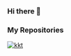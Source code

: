 ### Hi there 👋

<!--
**Kuoyuan-Li/Kuoyuan-Li** is a ✨ _special_ ✨ repository because its `README.md` (this file) appears on your GitHub profile.

Here are some ideas to get you started:

- 🔭 I’m currently working on ...
- 🌱 I’m currently learning ...
- 👯 I’m looking to collaborate on ...
- 🤔 I’m looking for help with ...
- 💬 Ask me about ...
- 📫 How to reach me: ...
- 😄 Pronouns: ...
- ⚡ Fun fact: ...
-->



### My Repositories

<a href="https://github.com/Kuoyuan-Li/game-shadow-bounce">
  <img alt="kkt" src="https://github-readme-stats.vercel.app/api/pin/?username=kuoyuan-li&repo=game-shadow-bounce&show_owner=true" />
</a>

